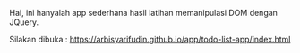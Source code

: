 Hai,
ini hanyalah app sederhana hasil latihan memanipulasi DOM dengan JQuery.

Silakan dibuka : https://arbisyarifudin.github.io/app/todo-list-app/index.html
